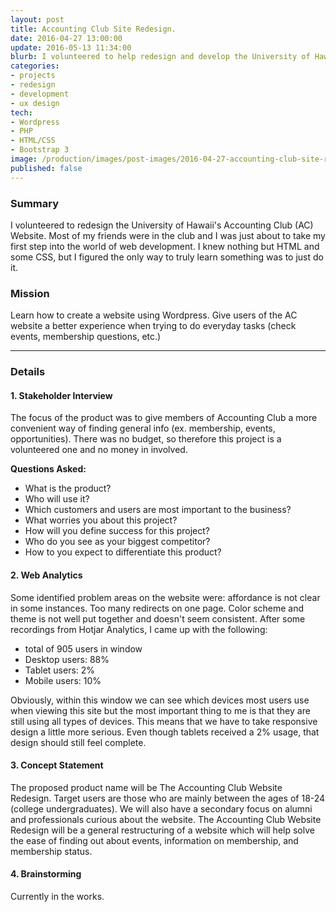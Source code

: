 ```yaml
---
layout: post
title: Accounting Club Site Redesign.
date: 2016-04-27 13:00:00
update: 2016-05-13 11:34:00
blurb: I volunteered to help redesign and develop the University of Hawaii's Accounting Club Website.
categories:
- projects
- redesign
- development
- ux design
tech:
- Wordpress
- PHP
- HTML/CSS
- Bootstrap 3
image: /production/images/post-images/2016-04-27-accounting-club-site-redesign/feature-img.png
published: false
---
```

### Summary

I volunteered to redesign the University of Hawaii's Accounting Club (AC) Website. Most of my friends were in the club and I was just about to take my first step into the world of web development. I knew nothing but HTML and some CSS, but I figured the only way to truly learn something was to just do it.

### Mission

Learn how to create a website using Wordpress. Give users of the AC website a better experience when trying to do everyday tasks (check events, membership questions, etc.)

<hr />

### Details

#### 1. Stakeholder Interview

The focus of the product was to give members of Accounting Club a more convenient way of finding general info (ex. membership, events, opportunities). There was no budget, so therefore this project is a volunteered one and no money in involved.

**Questions Asked:**

- What is the product?
- Who will use it?
- Which customers and users are most important to the business?
- What worries you about this project?
- How will you define success for this project?
- Who do you see as your biggest competitor?
- How to you expect to differentiate this product?

#### 2. Web Analytics

Some identified problem areas on the website were: affordance is not clear in some instances. Too many redirects on one page. Color scheme and theme is not well put together and doesn't seem consistent. After some recordings from Hotjar Analytics, I came up with the following:

- total of 905 users in window
- Desktop users: 88%
- Tablet users: 2%
- Mobile users: 10%

Obviously, within this window we can see which devices most users use when viewing this site but the most important thing to me is that they are still using all types of devices. This means that we have to take responsive design a little more serious. Even though tablets received a 2% usage, that design should still feel complete.

#### 3. Concept Statement

The proposed product name will be The Accounting Club Website Redesign. Target users are those who are mainly between the ages of 18-24 (college undergraduates). We will also have a secondary focus on alumni and professionals curious about the website. The Accounting Club Website Redesign will be a general restructuring of a website which will help solve the ease of finding out about events, information on membership, and membership status.

#### 4. Brainstorming

Currently in the works.

